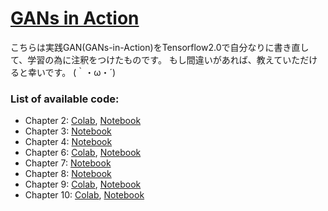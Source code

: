 # [GANs in Action](https://www.manning.com/books/gans-in-action)

こちらは実践GAN(GANs-in-Action)をTensorflow2.0で自分なりに書き直して、学習の為に注釈をつけたものです。
もし間違いがあれば、教えていただけると幸いです。
(｀・ω・´)

### List of available code: 
* Chapter 2: [Colab](https://colab.research.google.com/drive/1CPz-YvvJV8gHlsD2o68B0FYKFzaT6RCA), [Notebook](https://github.com/GANs-in-Action/gans-in-action/tree/master/chapter-2)
* Chapter 3: [Notebook](https://github.com/GANs-in-Action/gans-in-action/tree/master/chapter-3)
* Chapter 4: [Notebook](https://github.com/GANs-in-Action/gans-in-action/tree/master/chapter-4)
* Chapter 6: [Colab](https://colab.research.google.com/drive/1HfhynNNsYSjggSMaR8a1ztAYrciEsd8m#scrollTo=qemhV7pDIkxu), [Notebook](https://github.com/GANs-in-Action/gans-in-action/tree/master/chapter-6)
* Chapter 7: [Notebook](https://github.com/GANs-in-Action/gans-in-action/tree/master/chapter-7)
* Chapter 8: [Notebook](https://github.com/GANs-in-Action/gans-in-action/tree/master/chapter-8)
* Chapter 9: [Colab](https://colab.research.google.com/drive/1VYnR504dOUcQsQxxqCeerZcIzhDjk3U4), [Notebook](https://github.com/GANs-in-Action/gans-in-action/tree/master/chapter-9)
* Chapter 10: [Colab](https://colab.research.google.com/drive/1bsmaB23bSEuu1zWyPSajDJ_DO3QqlovQ), [Notebook](https://github.com/GANs-in-Action/gans-in-action/tree/master/chapter-10)
